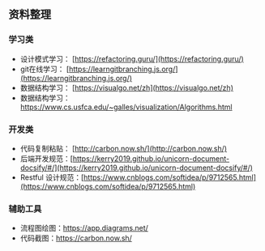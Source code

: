## 资料整理

### 学习类

* 设计模式学习： [https://refactoring.guru/](https://refactoring.guru/)
* git在线学习： [https://learngitbranching.js.org/](https://learngitbranching.js.org/)
* 数据结构学习： [https://visualgo.net/zh](https://visualgo.net/zh)
* 数据结构学习：https://www.cs.usfca.edu/~galles/visualization/Algorithms.html



### 开发类

* 代码复制粘贴： [http://carbon.now.sh/](http://carbon.now.sh/)
* 后端开发规范：[https://kerry2019.github.io/unicorn-document-docsify/#/](https://kerry2019.github.io/unicorn-document-docsify/#/)
* Restful 设计规范：[https://www.cnblogs.com/softidea/p/9712565.html](https://www.cnblogs.com/softidea/p/9712565.html)

### 辅助工具

- 流程图绘图：https://app.diagrams.net/
- 代码截图：https://carbon.now.sh/

